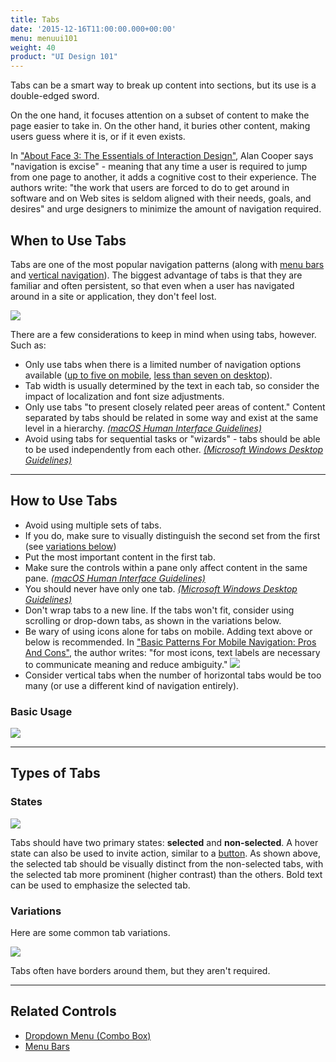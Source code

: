 ```yaml
---
title: Tabs
date: '2015-12-16T11:00:00.000+00:00'
menu: menuui101
weight: 40
product: "UI Design 101"
---
```


Tabs can be a smart way to break up content into sections, but its use is a double-edged sword.<!--more-->

On the one hand, it focuses attention on a subset of content to make the page easier to take in. On the other hand, it buries other content, making users guess where it is, or if it even exists.

In ["About Face 3: The Essentials of Interaction Design"](https://www.amazon.com/About-Face-Essentials-Interaction-Design/dp/0470084111), Alan Cooper says "navigation is excise" - meaning that any time a user is required to jump from one page to another, it adds a cognitive cost to their experience. The authors write: "the work that users are forced to do to get around in software and on Web sites is seldom aligned with their needs, goals, and desires" and urge designers to minimize the amount of navigation required.

## When to Use Tabs

Tabs are one of the most popular navigation patterns (along with [menu bars](../menubars/) and [vertical navigation](../verticalnavigation/)). The biggest advantage of tabs is that they are familiar and often persistent, so that even when a user has navigated around in a site or application, they don't feel lost.

![](//media.balsamiq.com/img/support/tutorials/ui101/bofa-tabs.png)

There are a few considerations to keep in mind when using tabs, however. Such as:

* Only use tabs when there is a limited number of navigation options available ([up to five on mobile](https://www.smashingmagazine.com/2017/05/basic-patterns-mobile-navigation/#tab-bar), [less than seven  on desktop](https://community.kde.org/KDE_Visual_Design_Group/HIG/TabControl)).
* Tab width is usually determined by the text in each tab, so consider the impact of localization and font size adjustments.
* Only use tabs "to present closely related peer areas of content." Content separated by tabs should be related in some way and exist at the same level in a hierarchy. [*(macOS Human Interface Guidelines)*](https://developer.apple.com/macos/human-interface-guidelines/windows-and-views/tab-views/)
* Avoid using tabs for sequential tasks or "wizards" - tabs should be able to be used independently from each other. [*(Microsoft Windows Desktop Guidelines)*](https://msdn.microsoft.com/en-us/library/windows/desktop/dn742441(v=vs.85).aspx)



---

## How to Use Tabs

* Avoid using multiple sets of tabs.
 * If you do, make sure to visually distinguish the second set from the first (see [variations below](#variations))
* Put the most important content in the first tab.
* Make sure the controls within a pane only affect content in the same pane. [*(macOS Human Interface Guidelines)*](https://developer.apple.com/macos/human-interface-guidelines/windows-and-views/tab-views/)
* You should never have only one tab. [*(Microsoft Windows Desktop Guidelines)*](https://msdn.microsoft.com/en-us/library/windows/desktop/dn742441(v=vs.85).aspx)
* Don't wrap tabs to a new line. If the tabs won't fit, consider using scrolling or drop-down tabs, as shown in the variations below.
* Be wary of using icons alone for tabs on mobile. Adding text above or below is recommended. In ["Basic Patterns For Mobile Navigation: Pros And Cons"](https://www.smashingmagazine.com/2017/05/basic-patterns-mobile-navigation/), the author writes: "for most icons, text labels are necessary to communicate meaning and reduce ambiguity."
[![](https://media.balsamiq.com/img/support/tutorials/ui101/tab-bar-preview-opt.png)](https://www.smashingmagazine.com/2017/05/basic-patterns-mobile-navigation/#tab-bar)
* Consider vertical tabs when the number of horizontal tabs would be too many (or use a different kind of navigation entirely).

### Basic Usage

![](//media.balsamiq.com/img/support/tutorials/ui101/tabs.png)

---

## Types of Tabs

### States

![](//media.balsamiq.com/img/support/tutorials/ui101/tabs-states.png)

Tabs should have two primary states: **selected** and **non-selected**. A hover state can also be used to invite action, similar to a [button](../buttons/). As shown above, the selected tab should be visually distinct from the non-selected tabs, with the selected tab more prominent (higher contrast) than the others. Bold text can be used to emphasize the selected tab.


### Variations

Here are some common tab variations.

![](//media.balsamiq.com/img/support/tutorials/ui101/tabs-variations.png)

Tabs often have borders around them, but they aren't required.


---

## Related Controls

* [Dropdown Menu (Combo Box)](../dropdown/)
* [Menu Bars](../menubars/)
